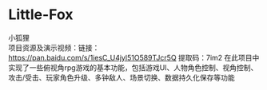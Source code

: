# Little-Fox
小狐狸
<br />项目资源及演示视频：链接：https://pan.baidu.com/s/1iesC_U4jyl51O589TJcr5Q 
提取码：7im2
在此项目中实现了一些俯视角rpg游戏的基本功能，包括游戏UI、人物角色控制、视角控制、攻击/受击、玩家角色升级、多钟敌人、场景切换、数据持久化保存等功能
